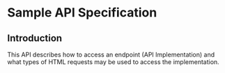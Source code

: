 # Sample API Specification

## Introduction

This API describes how to access an endpoint (API Implementation) and what types of HTML requests may be used to access the implementation.
